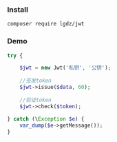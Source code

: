 ### Install

```
composer require lgdz/jwt
```

### Demo
```php
try {

    $jwt = new Jwt('私钥', '公钥');
    
    //签发token
    $jwt->issue($data, 60);
    
    //验证token
    $jwt->check($token);
    
} catch (\Exception $e) {
    var_dump($e->getMessage());
}
```
